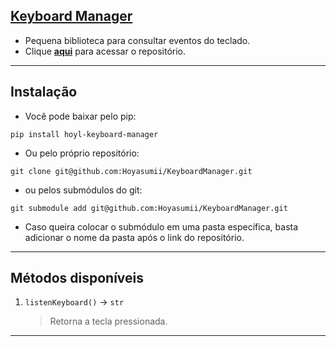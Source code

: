 ## [Keyboard Manager](https://pypi.org/project/hoyl-keyboard-manager/)
- Pequena biblioteca para consultar eventos do teclado.
- Clique [**aqui**](https://github.com/Hoyasumii/KeyboardManager) para acessar o repositório.
---
## Instalação
- Você pode baixar pelo pip:
```
pip install hoyl-keyboard-manager
```
- Ou pelo próprio repositório:
```
git clone git@github.com:Hoyasumii/KeyboardManager.git
```
- ou pelos submódulos do git:
```
git submodule add git@github.com:Hoyasumii/KeyboardManager.git
```
- Caso queira colocar o submódulo em uma pasta específica, basta adicionar o nome da pasta após o link do repositório.
---
## Métodos disponíveis
1. `listenKeyboard()` -> `str`
    > Retorna a tecla pressionada.
---
